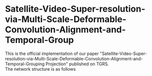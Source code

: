# Satellite-Video-Super-resolution-via-Multi-Scale-Deformable-Convolution-Alignment-and-Temporal-Group
This is the official implementation of our paper "Satellite-Video-Super-resolution-via-Multi-Scale-Deformable-Convolution-Alignment-and-Temporal-Grouping Projection" published on TGRS.  
The network structure is as follows


